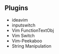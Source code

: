 
## Plugins

- ideavim
- inputswitch
- Vim FunctionTextObj
- Vim Switch
- Vim-Peekaboo
- String Manipulation
